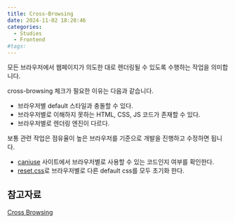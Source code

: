 ```yaml
---
title: Cross-Browsing
date: 2024-11-02 18:20:46
categories:
  - Studies
  - Frontend
#tags:
---
```

모든 브라우저에서 웹페이지가 의도한 대로 렌더링될 수 있도록 수행하는 작업을 의미합니다.

cross-browsing 체크가 필요한 이유는 다음과 같습니다.

- 브라우저별 default 스타일과 충돌할 수 있다.
- 브라우저별로 이해하지 못하는 HTML, CSS, JS 코드가 존재할 수 있다.
- 브라우저별로 렌더링 엔진이 다르다.

보통 관련 작업은 점유율이 높은 브라우저를 기준으로 개발을 진행하고 수정하면 됩니다.

- [caniuse](https://caniuse.com/) 사이트에서 브라우저별로 사용할 수 있는 코드인지 여부를 확인한다.
- [reset.css](https://meyerweb.com/eric/tools/css/reset/)로 브라우저별로 다른 default css를 모두 초기화 한다.

## 참고자료

[Cross Browsing](https://okayoon.tistory.com/entry/%ED%81%AC%EB%A1%9C%EC%8A%A4-%EB%B8%8C%EB%9D%BC%EC%9A%B0%EC%A7%95cross-browsing)